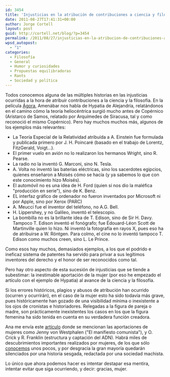 ```yaml
---
id: 3454
title: 'Injusticias en la atribución de contribuciones a ciencia y filosofía: el caso de la mujer'
date: 2011-08-27T17:41:31+00:00
author: Jorge Cortell
layout: post
guid: http://cortell.net/blog/?p=3454
permalink: /2011/08/27/injusticias-en-la-atribucion-de-contribuciones-a-ciencia-y-filosofia-el-caso-de-la-mujer/
wpsd_autopost:
  - "1"
categories:
  - Filosofí­a
  - General
  - Humor y curiosidades
  - Propuestas equilibradoras
  - Rants
  - Sociedad y polí­tica
---
```

Todos conocemos alguna de las múltiples historias en las injusticias ocurridas a la hora de atribuir contribuciones a la ciencia y la filosofía. En la película <a title="http://www.filmaffinity.com/es/film566095.html" href="http://www.filmaffinity.com/es/film566095.html" target="_blank">Ágora</a>, Amenábar nos habla de Hypatia de Alejandría, relatándonos en el camino cómo la teoría heliocéntrica surgió mucho antes de Copérnico (Aristarco de Samos, relatado por Arquímedes de Siracusa, tal y como reconoció el mismo Copérnico). Pero hay muchos muchos más, algunos de los ejemplos más relevantes:

  * La Teoría Especial de la Relatividad atribuída a A. Einstein fue formulada y publicada primero por J. H. Poincaré (basado en el trabajo de Lorentz, FitzGerald, Voigt...).
  * El primer vuelo en avión no lo realizaron los hermanos Wright, sino R. Pearse.
  * La radio no la inventó G. Marconi, sino N. Tesla.
  * A. Volta no inventó las baterías eléctricas, sino los sacerdotes egipcios, quienes enseñaron a Moisés cómo se hacía (y ya sabemos lo que con este conocimiento hizo Moisés).
  * El automóvil no es una idea de H. Ford (quien sí nos dio la maléfica "producción en serie"), sino de K. Benz.
  * EL interfaz gráfico de ordenador no fueron inventados por Microsoft ni por Apple, sino por Xerox (PARC)
  * A. Meucci fue el inventor del teléfono, no A.G. Bell.
  * H. Lippershey, y no Galileo, inventó el telescopio.
  * La bombilla no es la brillante idea de T. Edison, sino de Sir H. Davy. Tampoco T. Edison inventó el fonógrafo; fue Édouard-Léon Scott de Martinville quien lo hizo. Ni inventó la fotografía en rayos X, pues eso ha de atribuirse a W. Röntgen. Para colmo, el cine no lo inventó tampoco T. Edison como muchos creen, sino L. Le Prince.

Como esos hay muchos, demasiados ejemplos, a los que el podrido e ineficaz sistema de patentes ha servido para privar a sus legítimos inventores del derecho y el honor de ser reconocidos como tal.

Pero hay otro aspecto de esta sucesión de injusticias que se tiende a subestimar: la inestimable aportación de la mujer (por eso he empezado el artículo con el ejemplo de Hypatia) al avance de la ciencia y la filosofía.

Si los errores históricos, plagios y abusos de atribución han ocurrido (ocurren y ocurrirán), en el caso de la mujer esto ha sido todavía más grave, pues históricamente han gozado de una visibilidad mínima o inexistente a los ojos de cronistas e historiadores. Relegadas a la figura de pareja o madre, son prácticamente inexistentes los casos en los que la figura femenina ha sido tenida en cuenta en su verdadera función creadora.

Ana me envía este <a title="http://pijamasurf.com/2011/08/el-lado-femenino-del-descubrimiento-del-adn/" href="http://pijamasurf.com/2011/08/el-lado-femenino-del-descubrimiento-del-adn/" target="_blank">artículo</a> donde se mencionan las aportaciones de mujeres como Jenny von Westphalen ("El manifiesto comunista"), y O. Crick y R. Franklin (estructura y captación del ADN). Habrá miles de descubrimientos importantes realizados por mujeres, de los que sólo <a title="http://www.women-inventors.com/" href="http://www.women-inventors.com/" target="_blank">conocemos</a> unos pocos, y por desgracia la gran mayoría quedarán silenciados por una historia sesgada, redactada por una sociedad machista.

Lo único que ahora podemos hacer es intentar destapar esa mentira, intentar evitar que siga ocurriendo, y decir: gracias, mujer.